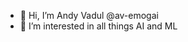 - 👋 Hi, I’m Andy Vadul @av-emogai
- 👀 I’m interested in all things AI and ML 

<!---
av-emogai/av-emogai is a ✨ special ✨ repository because its `README.md` (this file) appears on your GitHub profile.
You can click the Preview link to take a look at your changes.
--->
